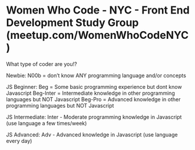 Women Who Code - NYC - Front End Development Study Group (meetup.com/WomenWhoCodeNYC)
==========  

What type of coder are you!? 

Newbie:
N00b = don’t know ANY programming language and/or concepts

JS Beginner:
Beg = Some basic programming experience but dont know Javascript
Beg-Inter = Intermediate knowledge in other programming languages but NOT Javascript
Beg-Pro = Advanced knowledge in other programming languages but NOT Javascript

JS Intermediate:
Inter - Moderate programming knowledge in Javascript (use language a few times/week)

JS Advanced:
Adv - Advanced knowledge in Javascript (use language every day)
